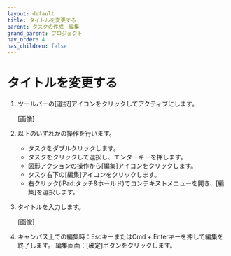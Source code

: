```yaml
---
layout: default
title: タイトルを変更する
parent: タスクの作成・編集
grand_parent: プロジェクト
nav_order: 4
has_children: false
---
```


# タイトルを変更する

1. ツールバーの[選択]アイコンをクリックしてアクティブにします。
    
    [画像]
    
2. 以下のいずれかの操作を行います。
    - タスクをダブルクリックします。
    - タスクをクリックして選択し、エンターキーを押します。
    - 図形アクションの操作から[編集]アイコンをクリックします。
    - タスク右下の[編集]アイコンをクリックします。
    - 右クリック(iPad:タッチ&ホールド)でコンテキストメニューを開き、[編集]を選択します。
3. タイトルを入力します。
    
    [画像]
    
4. キャンバス上での編集時：EscキーまたはCmd + Enterキーを押して編集を終了します。
編集画面：[確定]ボタンをクリックします。